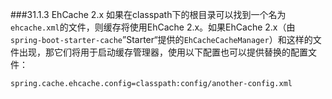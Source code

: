 ###31.1.3 EhCache 2.x
如果在classpath下的根目录可以找到一个名为`ehcache.xml`的文件，则缓存将使用EhCache 2.x。如果EhCache 2.x（由`spring-boot-starter-cache`”Starter“提供的`EhCacheCacheManager`）和这样的文件出现，那它们将用于启动缓存管理器，使用以下配置也可以提供替换的配置文件：
```properties
spring.cache.ehcache.config=classpath:config/another-config.xml
```
